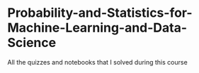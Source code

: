 # Probability-and-Statistics-for-Machine-Learning-and-Data-Science
All the quizzes and notebooks that I solved during this course
